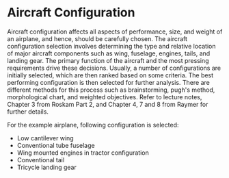 # Aircraft Configuration

Aircraft configuration affects all aspects of performance, size, and weight of an airplane, and hence, should be carefully chosen. The aircraft configuration selection involves determining the type and relative location of major aircraft components such as wing, fuselage, engines, tails, and landing gear. The primary function of the aircraft and the most pressing requirements drive these decisions. Usually, a number of configurations are initially selected, which are then ranked based on some criteria. The best performing configuration is then selected for further analysis. There are different methods for this process such as brainstorming, pugh's method, morphological chart, and weighted objectives. Refer to lecture notes, Chapter 3 from Roskam Part 2, and Chapter 4, 7 and 8 from Raymer for further details. 

For the example airplane, following configuration is selected:

* Low cantilever wing
* Conventional tube fuselage
* Wing mounted engines in tractor configuration
* Conventional tail
* Tricycle landing gear

